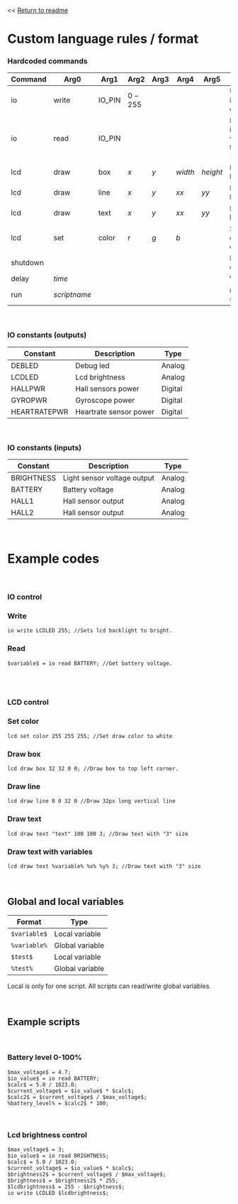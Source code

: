 
<< [Return to readme](./README.md)
# Custom language rules / format


### Hardcoded commands
| Command  | Arg0  | Arg1  | Arg2  | Arg3  | Arg4  | Arg5  | Desc  |
| ------------- | ------------- | ------------- | ------------- | ------------- | ------------- | ------------- | ------------- |
| io  | write | IO_PIN | $0 - 255$ |  |  |  | Update io output |
| io  | read | IO_PIN |  |  |  |  | Returns io value to 0-1023 |
| lcd  | draw | box | $x$ | $y$ | $width$ | $height$ | Draws box |
| lcd  | draw | line | $x$ | $y$ | $xx$ | $yy$ | Draws line |
| lcd  | draw | text | $x$ | $y$ | $xx$ | $yy$ | Draws line |
| lcd  | set | color | $r$ | $g$ | $b$ |  | Sets draw color |
| shutdown  |  |  |  |  |  |  | Power off |
| delay  | $time$ |  |  |  |  |  | Wait |
| run  | $script name$ |  |  |  |  |  | run script |
<br />

### IO constants (outputs)
| Constant  | Description  | Type  |
| ------------- | ------------- | ------------- |
| DEBLED  | Debug led | Analog |
| LCDLED  | Lcd brightness | Analog |
| HALLPWR  | Hall sensors power | Digital |
| GYROPWR  | Gyroscope power | Digital |
| HEARTRATEPWR  | Heartrate sensor power | Digital |

<br />

### IO constants (inputs)
| Constant  | Description  | Type  |
| ------------- | ------------- | ------------- |
| BRIGHTNESS | Light sensor voltage output  | Analog |
| BATTERY | Battery voltage  | Analog |
| HALL1 | Hall sensor output  | Analog |
| HALL2 | Hall sensor output  | Analog |

<br />

# Example codes

<br />

### IO control

### Write
```
io write LCDLED 255; //Sets lcd backlight to bright.
```

### Read
```
$variable$ = io read BATTERY; //Get battery voltage. 
```
<br />
<br />

### LCD control

### Set color
```
lcd set color 255 255 255; //Set draw color to white
```

### Draw box
```
lcd draw box 32 32 0 0; //Draw box to top left corner.
```

### Draw line
```
lcd draw line 0 0 32 0 //Draw 32px long vertical line
```

### Draw text
```
lcd draw text "text" 100 100 3; //Draw text with "3" size
```

### Draw text with variables
```
lcd draw text %variable% %x% %y% 3; //Draw text with "3" size
```
<br />

## Global and local variables
| Format  | Type  |
| ------------- | ------------- | 
| `$variable$`  | Local variable| 
| `%variable%`  | Global variable| 
| `$test$`  | Local variable| 
| `%test%`  | Global variable| 

Local is only for one script.
All scripts can read/write global variables.

<br />

## Example scripts

<br />

### Battery level 0-100%
```
$max_voltage$ = 4.7;
$io_value$ = io read BATTERY; 
$calc$ = 5.0 / 1023.0;
$current_voltage$ = $io_value$ * $calc$;
$calc2$ = $current_voltage$ / $max_voltage$;
%battery_level% = $calc2$ * 100;
```
<br />

### Lcd brightness control
```
$max_voltage$ = 3;
$io_value$ = io read BRIGHTNESS;
$calc$ = 5.0 / 1023.0;
$current_voltage$ = $io_value$ * $calc$;
$brightness2$ = $current_voltage$ / $max_voltage$;
$brightness$ = $brightness2$ * 255;
$lcdbrightness$ = 255 - $brightness$;
io write LCDLED $lcdbrightness$;
```